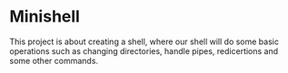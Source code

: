 # Minishell
This project is about creating a shell, where our shell will do some basic operations such as changing directories, handle pipes, redicertions and some other commands.
